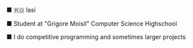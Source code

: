■ 🇷🇴 Iasi

■ Student at "Grigore Moisil" Computer Science Highschool

■ I do competitive programming and sometimes larger projects
<!---
stefan-nica24/stefan-nica24 is a ✨ special ✨ repository because its `README.md` (this file) appears on your GitHub profile.
You can click the Preview link to take a look at your changes.
--->
